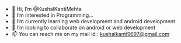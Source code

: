 - 👋 Hi, I’m @KushalKantiMehta
- 👀 I’m interested in Programming...
- 🌱 I’m currently learning web development and android development
- 💞️ I’m looking to collaborate on android or web development
- 📫 You can reach me on my mail id : kushalkanti9697@gmail.com

<!---
KushalKantiMehta/KushalKantiMehta is a ✨ special ✨ repository because its `README.md` (this file) appears on your GitHub profile.
You can click the Preview link to take a look at your changes.
--->
